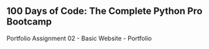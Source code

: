 <h2>100 Days of Code: The Complete Python Pro Bootcamp</h2>

Portfolio Assignment 02 - Basic Website - Portfolio
